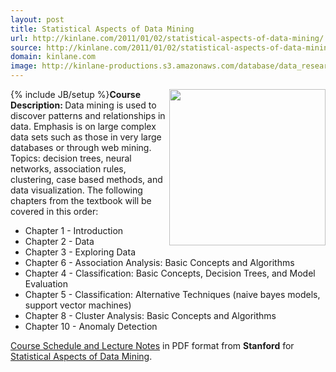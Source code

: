 ```yaml
---
layout: post
title: Statistical Aspects of Data Mining
url: http://kinlane.com/2011/01/02/statistical-aspects-of-data-mining/
source: http://kinlane.com/2011/01/02/statistical-aspects-of-data-mining/
domain: kinlane.com
image: http://kinlane-productions.s3.amazonaws.com/database/data_research.jpg
---
```

{% include JB/setup %}<img src="http://kinlane-productions.s3.amazonaws.com/database/data_research.jpg" alt="" width="250" align="right" /><strong>Course Description: </strong>Data mining is used to discover patterns and relationships in data. Emphasis is on large complex data sets such as those in very large databases or through web mining. Topics: decision trees, neural networks, association rules, clustering, case based methods, and data visualization. The following chapters from the textbook will be covered in this order:
<ul class="mainlist">
	<li>Chapter 1 - Introduction</li>
	<li>Chapter 2 - Data</li>
	<li>Chapter 3 - Exploring Data</li>
	<li>Chapter 6 - Association Analysis: Basic Concepts and Algorithms</li>
	<li>Chapter 4 - Classification: Basic Concepts, Decision Trees, and Model Evaluation</li>
	<li>Chapter 5 - Classification: Alternative Techniques (naive bayes models, support vector machines)</li>
	<li>Chapter 8 - Cluster Analysis: Basic Concepts and Algorithms</li>
	<li>Chapter 10 - Anomaly Detection</li>
</ul>
<a href="http://sites.google.com/site/stats202/lecture-notes">Course Schedule and Lecture Notes</a> in PDF format from <strong>Stanford</strong> for <a href="http://sites.google.com/site/stats202/">Statistical Aspects of Data Mining</a>.